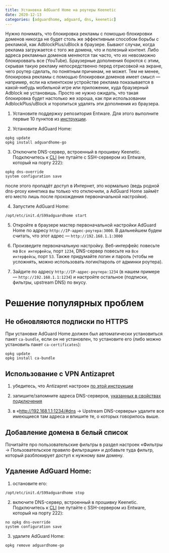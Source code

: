```yaml
---
title: Установка AdGuard Home на роутеры Keenetic
date: 2020-12-13
categories: [adguardhome, adguard, dns, keenetic]
---
```


Нужно понимать, что блокировка рекламы с помощью блокировки доменов никогда не будет столь же эффективным способом борьбы с рекламой, как AdblockPlus/uBlock в браузере. Бывают случаи, когда реклама загружается с того же домена, что и полезный контент. Либо адреса рекламных доменов меняются так часто, что их невозможно блокироввать все (YouTube). Браузерные дополнения борются с этим, скрывая такую рекламу непосредственно перед отрисовкой на экране, чего роутер сделать, по понятным причинам, не может. Тем не менее, блокировка рекламы с помощью блокировки доменов имеет смысл — например, если на клиентском устройстве реклама показывается в какой-нибудь мобильной игре или приложении, куда браузерный Adblock не установишь. Просто не нужно ожидать, что такая блокировка будет настолько же хороша, как при использовании AdblockPlus/uBlock и торопиться удалять эти дополнения из браузера.

1. Установите поддержку репозитория Entware. Для этого выполните первые 10 пунктов из [инструкции](https://help.keenetic.com/hc/ru/articles/360000264829-Установка-и-настройка-OPKG-пакета-rTorrent).

2. Установите AdGuard Home:
```
opkg update
opkg install adguardhome-go
```

3. Отключите DNS-сервер, встроенный в прошивку Keenetic. Подключитесь к [CLI](https://help.keenetic.com/hc/ru/articles/213965889-Интерфейс-командной-строки-CLI-интернет-центра) (не путайте с SSH-сервером из Entware, который на порту 222):
```
opkg dns-override
system configuration save
```
после этого пропадёт доступ в Интернет, это нормально (ведь родной dns-proxy кинетика вы только что отключили, а AdGuard Home займёт его место лишь после прохождения первоначальной настройки).

4. Запустите AdGuard Home:
```
/opt/etc/init.d/S99adguardhome start
````

5. Откройте в браузере мастер первоначальной настройки AdGuard Home по адресу `http://IP-адрес-роутера:3000`. В дальнейшем будем считать, что этот адрес — `http://192.168.1.1:3000`

6. Произведите первоначальную настройку. Веб-интерфейс повесьте на `Все интерфейсы`, порт `1234`, DNS-сервер повесьте на `Все интерфейсы`, порт `53`. Также придумайте логин и пароль (чтобы не усложнять, можно использовать логин/пароль от админки роутера).

7. Зайдите по адресу `http://IP-адрес-роутера:1234` (в нашем примере — `http://192.168.1.1:1234`) и настройте остальное (подписки, фильтры, upstream DNS) по вкусу.


# Решение популярных проблем
## Не обновляются подписки по HTTPS
При установке AdGuard Home должен был автоматически установиться пакет `ca-bundle`, если он не установлен, то установите его (либо можно установить пакет `ca-certificates`):
```
opkg update
opkg install ca-bundle
```

## Использование с VPN Antizapret
1) убедитесь, что Antizapret настроен [по этой инструкции](https://zen.yandex.ru/media/id/5cd9a91577f0d500b3514ee4/keenetic-obhod-blokirovok-rkn-cherez-vpn-antizapret-5ce27c8039169100b31a35e8)

2) запишите/запомните адреса DNS-серверов, [указанных в свойствах подключения](https://avatars.mds.yandex.net/get-zen_doc/912331/pub_5ce27c8039169100b31a35e8_5ea84d5eb795a2687b1ed32e/scale_1200)

3) в «http://192.168.1.1:1234/#dns → Upstream DNS-серверы» удалите все имеющиеся там адреса и впишите те, о которых говорилось выше.

## Добавление домена в белый список
Почитайте про пользовательские фильтры в раздел настроек «Фильтры → Пользовательское правило фильтрации» и добавьте туда фильтр, который разблокирует доступ к нужному вам домену.

## Удаление AdGuard Home:
1) остановите его:
```
/opt/etc/init.d/S99adguardhome stop
```

2) включите DNS-сервер, встроенный в прошивку Keenetic. Подключитесь к [CLI](https://help.keenetic.com/hc/ru/articles/213965889-Интерфейс-командной-строки-CLI-интернет-центра) (не путайте с SSH-сервером из Entware, который на порту 222):
```
no opkg dns-override
system configuration save
```

3) удалите AdGuard Home:
```
opkg remove adguardhome-go
```